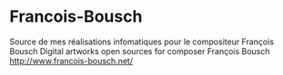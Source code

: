 # Francois-Bousch
Source de mes réalisations infomatiques pour le compositeur François Bousch
Digital artworks open sources for composer François Bousch
http://www.francois-bousch.net/
